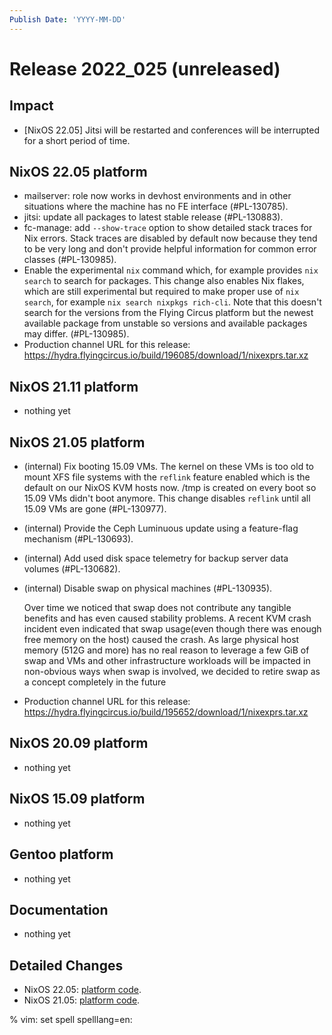 ```yaml
---
Publish Date: 'YYYY-MM-DD'
---
```


# Release 2022_025 (unreleased)

## Impact

- \[NixOS 22.05\] Jitsi will be restarted and conferences will be interrupted
   for a short period of time.

## NixOS 22.05 platform

- mailserver: role now works in devhost environments and in other situations
  where the machine has no FE interface (#PL-130785).
- jitsi: update all packages to latest stable release (#PL-130883).
- fc-manage: add `--show-trace` option to show detailed stack traces for Nix
  errors. Stack traces are disabled by default now because they tend to be
  very long and don't provide helpful information for common error classes
  (#PL-130985).
- Enable the experimental `nix` command which, for example provides `nix
  search` to search for packages. This change also enables Nix flakes, which
  are still experimental but required to make proper use of `nix search`, for
  example `nix search nixpkgs rich-cli`. Note that this doesn't search for
  the versions from the Flying Circus platform but the newest available
  package from unstable so versions and available packages may differ.
  (#PL-130985).
- Production channel URL for this release: https://hydra.flyingcircus.io/build/196085/download/1/nixexprs.tar.xz

## NixOS 21.11 platform

- nothing yet

## NixOS 21.05 platform

- (internal) Fix booting 15.09 VMs. The kernel on these VMs is too old to
  mount XFS file systems with the `reflink` feature enabled which is the
  default on our NixOS KVM hosts now. /tmp is created on every boot so 15.09
  VMs didn't boot anymore. This change disables `reflink` until all 15.09 VMs
  are gone (#PL-130977).
- (internal) Provide the Ceph Luminuous update using a feature-flag mechanism (#PL-130693).
- (internal) Add used disk space telemetry for backup server data volumes (#PL-130682).
- (internal) Disable swap on physical machines (#PL-130935).

  Over time we noticed that swap does not contribute any tangible benefits and
  has even caused stability problems. A recent KVM crash incident even
  indicated that swap usage(even though there was enough free memory on the
  host) caused the crash. As large physical host memory (512G and more) has
  no real reason to leverage a few GiB of swap and VMs and other
  infrastructure workloads will be impacted in non-obvious ways when swap is
  involved, we decided to retire swap as a concept completely in the future
- Production channel URL for this release: https://hydra.flyingcircus.io/build/195652/download/1/nixexprs.tar.xz

## NixOS 20.09 platform

- nothing yet

## NixOS 15.09 platform

- nothing yet

## Gentoo platform

- nothing yet

## Documentation

- nothing yet

## Detailed Changes

- NixOS 22.05: [platform code](https://github.com/flyingcircusio/fc-nixos/compare/fc/r2022_024/22.05...6bd5c01b9bc0fdc0a88bbc78f62bf6e8c6cd67a6).
- NixOS 21.05: [platform code](https://github.com/flyingcircusio/fc-nixos/compare/fc/r2022_022/21.05...286cb214e56110ad33a05cc726a22c8dff08589a).


% vim: set spell spelllang=en:
